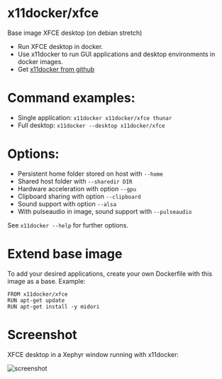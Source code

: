 # x11docker/xfce

Base image XFCE desktop (on debian stretch)
 - Run XFCE desktop in docker.
 - Use x11docker to run GUI applications and desktop environments in docker images. 
 - Get [x11docker from github](https://github.com/mviereck/x11docker)

# Command examples: 
 - Single application: `x11docker x11docker/xfce thunar`
 - Full desktop: `x11docker --desktop x11docker/xfce`

# Options:
 - Persistent home folder stored on host with   `--home`
 - Shared host folder with                      `--sharedir DIR`
 - Hardware acceleration with option            `--gpu`
 - Clipboard sharing with option                `--clipboard`
 - Sound support with option                    `--alsa`
 - With pulseaudio in image, sound support with `--pulseaudio`

See `x11docker --help` for further options.

# Extend base image
To add your desired applications, create your own Dockerfile with this image as a base. Example:
```
FROM x11docker/xfce
RUN apt-get update
RUN apt-get install -y midori
```
 # Screenshot
 XFCE desktop in a Xephyr window running with x11docker:
 
 ![screenshot](https://raw.githubusercontent.com/mviereck/x11docker/screenshots/screenshot-xfce.png "XFCE desktop running in Xephyr window using x11docker")
 


